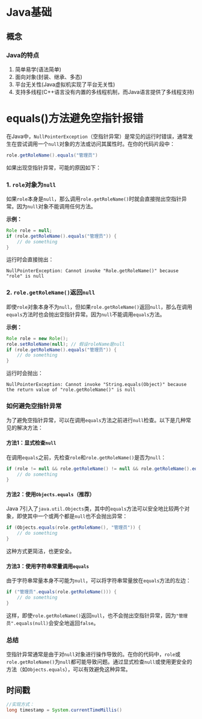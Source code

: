 # Java基础

## 概念

### Java的特点

1. 简单易学(语法简单)
2. 面向对象(封装、继承、多态)
3. 平台无关性(Java虚拟机实现了平台无关性)
4. 支持多线程(C++语言没有内置的多线程机制，而Java语言提供了多线程支持)

# equals()方法避免空指针报错

在Java中，`NullPointerException`（空指针异常）是常见的运行时错误，通常发生在尝试调用一个`null`对象的方法或访问其属性时。在你的代码片段中：

```java
role.getRoleName().equals("管理员")
```

如果出现空指针异常，可能的原因如下：

### 1. `role`对象为`null`
如果`role`本身是`null`，那么调用`role.getRoleName()`时就会直接抛出空指针异常。因为`null`对象不能调用任何方法。

**示例：**
```java
Role role = null;
if (role.getRoleName().equals("管理员")) {
    // do something
}
```
运行时会直接抛出：
```
NullPointerException: Cannot invoke "Role.getRoleName()" because "role" is null
```

### 2. `role.getRoleName()`返回`null`
即使`role`对象本身不为`null`，但如果`role.getRoleName()`返回`null`，那么在调用`equals`方法时也会抛出空指针异常。因为`null`不能调用`equals`方法。

**示例：**
```java
Role role = new Role();
role.setRoleName(null); // 假设roleName是null
if (role.getRoleName().equals("管理员")) {
    // do something
}
```
运行时会抛出：
```
NullPointerException: Cannot invoke "String.equals(Object)" because the return value of "role.getRoleName()" is null
```

### 如何避免空指针异常
为了避免空指针异常，可以在调用`equals`方法之前进行`null`检查。以下是几种常见的解决方法：

#### 方法1：显式检查`null`
在调用`equals`之前，先检查`role`和`role.getRoleName()`是否为`null`：
```java
if (role != null && role.getRoleName() != null && role.getRoleName().equals("管理员")) {
    // do something
}
```

#### 方法2：使用`Objects.equals`（推荐）
Java 7引入了`java.util.Objects`类，其中的`equals`方法可以安全地比较两个对象，即使其中一个或两个都是`null`也不会抛出异常：
```java
if (Objects.equals(role.getRoleName(), "管理员")) {
    // do something
}
```
这种方式更简洁，也更安全。

#### 方法3：使用字符串常量调用`equals`
由于字符串常量本身不可能为`null`，可以将字符串常量放在`equals`方法的左边：
```java
if ("管理员".equals(role.getRoleName())) {
    // do something
}
```
这样，即使`role.getRoleName()`返回`null`，也不会抛出空指针异常，因为`"管理员".equals(null)`会安全地返回`false`。

### 总结
空指针异常通常是由于对`null`对象进行操作导致的。在你的代码中，`role`或`role.getRoleName()`为`null`都可能导致问题。通过显式检查`null`或使用更安全的方法（如`Objects.equals`），可以有效避免这种异常。

## 时间戳

~~~Java
//实现方式：
long timestamp = System.currentTimeMillis()
~~~
